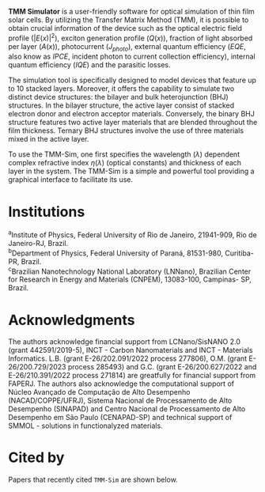 **TMM Simulator** is a user-friendly software for optical simulation of thin film solar cells. By utilizing the Transfer Matrix Method (TMM), it is possible to obtain crucial information of the device such as the optical electric field profile ($|E(x)|^2$), exciton generation profile $(Q(x))$, fraction of light absorbed per layer $(A(x))$, photocurrent ($J_{photo}$), external quantum efficiency ($EQE$, also know as $IPCE$, incident photon to current collection efficiency), internal quantum efficiency ($IQE$) and the parasitic losses.

The simulation tool is specifically designed to model devices that feature up to 10 stacked layers. Moreover, it offers the capability to simulate two distinct device structures: the bilayer and bulk heterojunction (BHJ) structures. In the bilayer structure, the active layer consist of stacked electron donor and electron acceptor materials. Conversely, the binary BHJ structure features two active layer materials that are blended throughout the film thickness. Ternary BHJ structures involve the use of three materials mixed in the active layer.

To use the TMM-Sim, one first specifies the wavelength ($\lambda$) dependent complex refractive index $\eta(\lambda)$ (optical constants) and thickness of each layer in the system. The TMM-Sim is a simple and powerful tool providing a graphical interface to facilitate its use.

# Institutions
<sup>a</sup>Institute of  Physics, Federal University of Rio de Janeiro, 21941-909, Rio de Janeiro-RJ, Brazil.<br>
<sup>b</sup>Department of Physics, Federal University of Paraná, 81531-980, Curitiba-PR, Brazil.<br>
<sup>c</sup>Brazilian Nanotechnology National Laboratory (LNNano), Brazilian Center for Research in Energy and Materials (CNPEM), 13083-100, Campinas- SP, Brazil.<br/>

# Acknowledgments
The authors acknowledge financial support from LCNano/SisNANO 2.0 (grant 442591/2019-5), INCT - Carbon Nanomaterials and INCT - Materials Informatics. L.B. (grant E-26/202.091/2022 process 277806), O.M. (grant E-26/200.729/2023 process 285493) and G.C. (grant E-26/200.627/2022 and E-26/210.391/2022 process 271814) are greatfully for financial support from FAPERJ. The authors also acknowledge the computational support of Núcleo Avançado de Computação de Alto Desempenho (NACAD/COPPE/UFRJ), Sistema Nacional de Processamento de Alto Desempenho (SINAPAD) and Centro Nacional de Processamento de Alto Desempenho em São Paulo (CENAPAD-SP) and technical support of SMMOL - solutions in functionalyzed materials.

# Cited by

Papers that recently cited `TMM-Sim` are shown below.
<!-- [![DOI:<your number>](http://img.shields.io/badge/DOI-<your number>-<colour hexcode>.svg)](<doi link>) -->
<!-- exemplo [![DOI:10.1101/2021.01.08.425840](http://img.shields.io/badge/DOI-10.1101/2021.01.08.425840-B31B1B.svg)](https://doi.org/10.1101/2021.01.08.425840) -->
